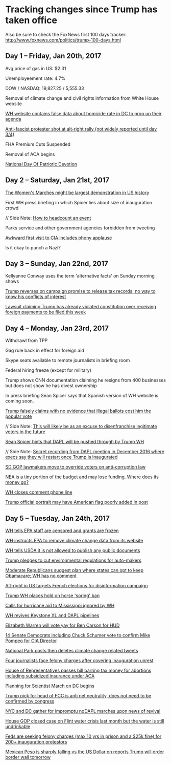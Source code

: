 # Tracking changes since Trump has taken office

Also be sure to check the FoxNews first 100 days tracker: http://www.foxnews.com/politics/trump-100-days.html

## Day 1 – Friday, Jan 20th, 2017
Avg price of gas in US: $2.31

Unemployeement rate: 4.7%

DOW / NASDAQ: 19,827.25 / 5,555.33

Removal of climate change and civil rights information from White House website

[WH website contains false data about homicide rate in DC to prop up their agenda](https://twitter.com/michaelhayes/status/823649555472404488)

[Anti-fascist protester shot at alt-right rally (not widely reported until day 3/4)](https://www.splcenter.org/hatewatch/2017/01/23/alt-right-event-seattle-devolves-chaos-and-violence-outside-truth-twisting-inside)

FHA Premium Cuts Suspended

Removal of ACA begins

[National Day Of Patriotic Devotion](https://s3.amazonaws.com/public-inspection.federalregister.gov/2017-01798.pdf)

## Day 2 – Saturday, Jan 21st, 2017
[The Women's Marches might be largest demonstration in US history](http://www.vox.com/2017/1/22/14350808/womens-marches-largest-demonstration-us-history-map)

First WH press briefing in which Spicer lies about size of inauguration crowd

// Side Note: [How to headcount an event](https://www.theatlantic.com/technology/archive/2017/01/womens-march-protest-count/514166/)

Parks service and other government agencies forbidden from tweeting

[Awkward first visit to CIA includes phony applause](http://www.thedailybeast.com/cheats/2017/01/23/cbs-trump-brought-cheerers-to-cia-visit.html)

Is it okay to punch a Nazi?

## Day 3 – Sunday, Jan 22nd, 2017
Kellyanne Conway uses the term 'alternative facts' on Sunday morning shows

[Trump reverses on campaign promise to release tax records; no way to know his conflicts of interest](http://www.npr.org/sections/thetwo-way/2017/01/22/511095966/trump-aide-says-he-wont-release-tax-returns-claiming-most-people-dont-care)

[Lawsuit claiming Trump has already violated constitution over receiving foreign payments to be filed this week](https://www.nytimes.com/2017/01/22/us/politics/trump-foreign-payments-constitution-lawsuit.html?_r=0)

## Day 4 – Monday, Jan 23rd, 2017
Withdrawl from TPP

Gag rule back in effect for foreign aid

Skype seats available to remote journalists in briefing room

Federal hiring freeze (except for military)

Trump shows CNN documentation claiming he resigns from 400 businesses but does not show he has divest ownership

In press briefing Sean Spicer says that Spanish version of WH website is coming soon.

[Trump falsely claims with no evidence that illegal ballots cost him the popular vote](https://www.washingtonpost.com/news/post-politics/wp/2017/01/23/at-white-house-trump-tells-congressional-leaders-3-5-million-illegal-ballots-cost-him-the-popular-vote)

// Side Note: [This will likely be as an excuse to disenfranchise legitimate voters in the future](https://twitter.com/ClintSmithIII/status/823998141838098436)

[Sean Spicer hints that DAPL will be pushed through by Trump WH](http://www.independent.co.uk/news/world/americas/donald-trump-press-conference-dakota-access-pipline-sean-spicer-white-house-a7542481.html)

// Side Note: [Secret recording from DAPL meeting in December 2016 where execs say they will restart once Trump is inaugurated](https://twitter.com/ShaunKing/status/823915535301804032)

[SD GOP lawmakers move to override voters on anti-corruption law](https://twitter.com/kylegriffin1/status/823885038324510723)

[NEA is a tiny portion of the budget and may lose funding. Where does its money go?](http://www.neafunded.us/)

[WH closes comment phone line](http://variety.com/2017/digital/news/white-house-switchboard-facebook-messenger-1201967138/)

[Trump official portrait may have American flag poorly added in post](http://www.konbini.com/en/lifestyle/the-white-house-unveils-donald-trumps-official-failed-portrait/)

## Day 5 – Tuesday, Jan 24th, 2017
[WH tells EPA staff are censored and grants are frozen](http://www.huffingtonpost.com/entry/environmental-protection-grants-staff_us_5886825be4b0e3a7356b575f?pon75akll8ei5dn29)

[WH instructs EPA to remove climate change data from its website](http://www.reuters.com/article/us-usa-trump-epa-climatechange-idUSKBN15906G)

[WH tells USDA it is not allowed to publish any public documents](https://www.buzzfeed.com/dinograndoni/trump-usda)

[Trump pledges to cut environmental regulations for auto-makers](https://twitter.com/Reuters/status/823898807519809537)

[Moderate Republicans suggest plan where states can opt to keep Obamacare; WH has no comment](http://www.vox.com/policy-and-politics/2017/1/24/14359094/obamacare-replacement-cassidy-collins)

[Alt-right in US targets French elections for disinformation campaign](https://www.buzzfeed.com/ryanhatesthis/inside-the-private-chat-rooms-trump-supporters-are-using-to)

[Trump WH places hold on horse 'soring' ban](http://www.commercialappeal.com/story/news/local/2017/01/24/trump-administration-places-horse-soring-ban-hold/96968756/)

[Calls for hurricane aid to Mississippi ignored by WH](http://www.nbcnews.com/news/weather/officials-beg-trump-send-help-after-storms-kill-20-across-n711071)

[WH revives Keystone XL and DAPL pipelines](https://www.nytimes.com/2017/01/24/us/politics/keystone-dakota-pipeline-trump.html)

[Elizabeth Warren will vote yay for Ben Carson for HUD](http://thehill.com/regulation/315911-warren-backs-carson-for-hud)

[14 Senate Democrats including Chuck Schumer vote to confirm Mike Pompeo for CIA Director](https://theintercept.com/2017/01/23/14-senate-democrats-fall-in-line-behind-trump-cia-pick-who-left-door-open-to-torture/)

[National Park posts then deletes climate change related tweets](http://www.motherjones.com/politics/2017/01/badlands-national-park-donald-trump-climate)

[Four journalists face felony charges after covering inauguration unrest](https://www.theguardian.com/media/2017/jan/24/journalists-charged-felonies-trump-inauguration-unrest)

[House of Representatives passes bill barring tax money for abortions including subsidized insurance under ACA](http://www.cnn.com/2017/01/24/politics/house-approves-bill-barring-taxpayer-money-for-abortions/index.html)

[Planning for Scientist March on DC begins](https://www.washingtonpost.com/news/speaking-of-science/wp/2017/01/24/are-scientists-going-to-march-on-washington/)

[Trump pick for head of FCC is anti net neutrality, does not need to be confirmed by congress](https://www.wired.com/2017/01/trumps-fcc-pick-signals-end-net-neutrality-efforts/)

[NYC and DC gather for impromptu noDAPL marches upon news of revival](https://twitter.com/PalomaC_P/status/824058548850225152)

[House GOP closed case on Flint water crisis last month but the water is still undrinkable](https://www.nytimes.com/2017/01/24/us/flint-michigan-water.html)

[Feds are seeking felony charges (max 10 yrs in prison and a $25k fine) for 200+ inauguration protestors](https://thinkprogress.org/federal-prosecutors-slap-felony-charges-on-more-than-200-inauguration-protesters-92e3154a8fd1#.2xc9trze0)

[Mexican Peso is sharply falling vs the US Dollar on reports Trump will order border wall tomorrow](https://twitter.com/SteveKopack/status/824097889798459393)
